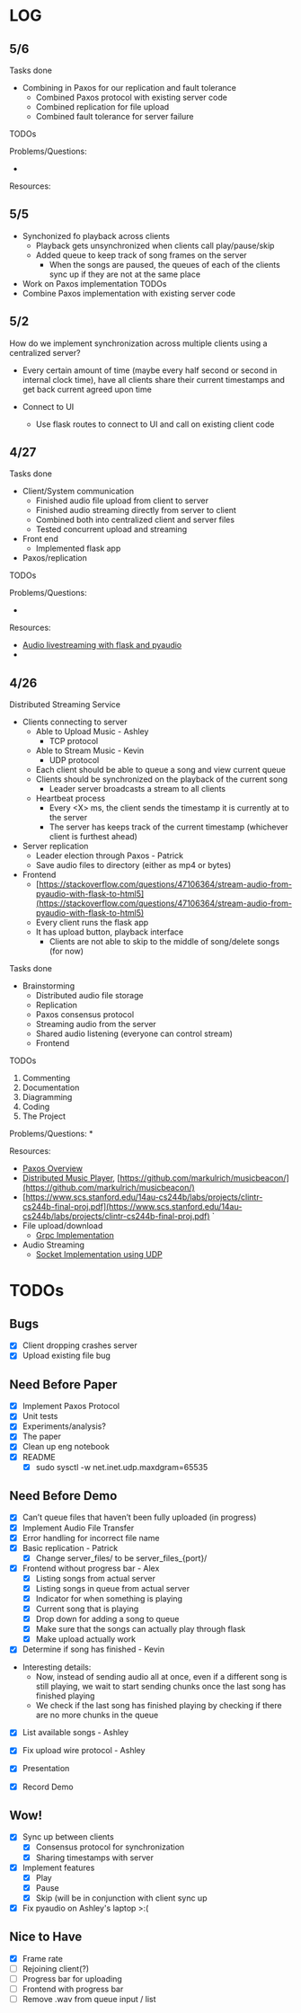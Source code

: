# **LOG**

## **5/6**

Tasks done

* Combining in Paxos for our replication and fault tolerance
    * Combined Paxos protocol with existing server code
    * Combined replication for file upload
    * Combined fault tolerance for server failure
    
TODOs

Problems/Questions:

* 

Resources:

## **5/5**

* Synchonized fo playback across clients
    * Playback gets unsynchronized when clients call play/pause/skip
    * Added queue to keep track of song frames on the server
        * When the songs are paused, the queues of each of the clients sync up if they are not at the same place
* Work on Paxos implementation
TODOs
* Combine Paxos implementation with existing server code
## **5/2**

How do we implement synchronization across multiple clients using a centralized server?


* Every certain amount of time (maybe every half second or second in internal clock time), have all clients share their current timestamps and get back current agreed upon time

* Connect to UI
    * Use flask routes to connect to UI and call on existing client code

## **4/27**

Tasks done

* Client/System communication
    * Finished audio file upload from client to server
    * Finished audio streaming directly from server to client
    * Combined both into centralized client and server files
    * Tested concurrent upload and streaming
* Front end
    * Implemented flask app
* Paxos/replication

TODOs

Problems/Questions:

* 

Resources:


* [Audio livestreaming with flask and pyaudio](https://stackoverflow.com/questions/51079338/audio-livestreaming-with-python-flask)
* 


## **4/26**

Distributed Streaming Service

* Clients connecting to server
    * Able to Upload Music - Ashley
        * TCP protocol
    * Able to Stream Music - Kevin
        * UDP protocol
    * Each client should be able to queue a song and view current queue
    * Clients should be synchronized on the playback of the current song
        * Leader server broadcasts a stream to all clients
    * Heartbeat process
        * Every &lt;X> ms, the client sends the timestamp it is currently at to the server
        * The server has keeps track of the current timestamp (whichever client is furthest ahead)
* Server replication
    * Leader election through Paxos - Patrick
    * Save audio files to directory (either as mp4 or bytes)
* Frontend
    * [https://stackoverflow.com/questions/47106364/stream-audio-from-pyaudio-with-flask-to-html5](https://stackoverflow.com/questions/47106364/stream-audio-from-pyaudio-with-flask-to-html5)
    * Every client runs the flask app
    * It has upload button, playback interface
        * Clients are not able to skip to the middle of song/delete songs (for now)

Tasks done



* Brainstorming
    * Distributed audio file storage
    * Replication
    * Paxos consensus protocol
    * Streaming audio from the server
    * Shared audio listening (everyone can control stream)
    * Frontend

TODOs
1. Commenting
2. Documentation
3. Diagramming
4. Coding
5. The Project

Problems/Questions:
* 

Resources:
* [Paxos Overview](https://martinfowler.com/articles/patterns-of-distributed-systems/paxos.html)
* [Distributed Music Player](https://www.scs.stanford.edu/14au-cs244b/labs/projects/fun_with_chords.pdf), [https://github.com/markulrich/musicbeacon/](https://github.com/markulrich/musicbeacon/) 
* [https://www.scs.stanford.edu/14au-cs244b/labs/projects/clintr-cs244b-final-proj.pdf](https://www.scs.stanford.edu/14au-cs244b/labs/projects/clintr-cs244b-final-proj.pdf) `
* File upload/download
    * [Grpc Implementation](https://betterprogramming.pub/grpc-file-upload-and-download-in-python-910cc645bcf0)
* Audio Streaming
    * [Socket Implementation using UDP](https://pyshine.com/How-to-send-audio-from-PyAudio-over-socket/)

# **TODOs**
## Bugs

- [x] Client dropping crashes server
- [x] Upload existing file bug
## Need Before Paper

- [x] Implement Paxos Protocol
- [x] Unit tests
- [x] Experiments/analysis?
- [x] The paper
- [x] Clean up eng notebook
- [x] README
    - [x] sudo sysctl -w net.inet.udp.maxdgram=65535

## Need Before Demo

- [x] Can’t queue files that haven’t been fully uploaded (in progress)
- [x] Implement Audio File Transfer
- [x] Error handling for incorrect file name
- [x] Basic replication - Patrick
    - [x] Change server_files/ to be server_files_{port}/
- [x] Frontend without progress bar - Alex
    - [x] Listing songs from actual server
    - [x] Listing songs in queue from actual server
    - [x] Indicator for when something is playing
    - [x] Current song that is playing
    - [x] Drop down for adding a song to queue
    - [x] Make sure that the songs can actually play through flask
    - [x] Make upload actually work
- [x] Determine if song has finished - Kevin
* Interesting details:
    * Now, instead of sending audio all at once, even if a different song is still playing, we wait to start sending chunks once the last song has finished playing
    * We check if the last song has finished playing by checking if there are no more chunks in the queue
- [x] List available songs - Ashley
- [x] Fix upload wire protocol - Ashley
- [x] Presentation 
- [x] Record Demo


## Wow!

- [x] Sync up between clients
    - [x] Consensus protocol for synchronization
    - [x] Sharing timestamps with server
- [x] Implement features
    - [x] Play
    - [x] Pause
    - [x] Skip (will be in conjunction with client sync up
- [x] Fix pyaudio on Ashley's laptop >:(

## Nice to Have

- [x] Frame rate
- [ ] Rejoining client(?)
- [ ] Progress bar for uploading
- [ ] Frontend with progress bar
- [ ] Remove .wav from queue input / list
